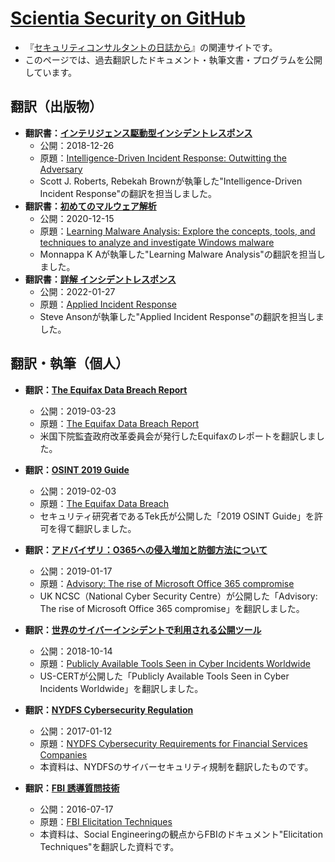 # [Scientia Security on GitHub](https://scientia-security.github.io/)
* 『[セキュリティコンサルタントの日誌から](https://www.scientia-security.org/)』の関連サイトです。
* このページでは、過去翻訳したドキュメント・執筆文書・プログラムを公開しています。

## 翻訳（出版物）
* **翻訳書：[インテリジェンス駆動型インシデントレスポンス](https://www.oreilly.co.jp/books/9784873118666/)**
  * 公開：2018-12-26
  * 原題：[Intelligence-Driven Incident Response: Outwitting the Adversary](https://www.amazon.co.jp/dp/1491934948)
  * Scott J. Roberts, Rebekah Brownが執筆した"Intelligence-Driven Incident Response"の翻訳を担当しました。
* **翻訳書：[初めてのマルウェア解析](https://www.oreilly.co.jp/books/9784873119298/)**
  * 公開：2020-12-15
  * 原題：[Learning Malware Analysis: Explore the concepts, tools, and techniques to analyze and investigate Windows malware](https://www.amazon.co.jp/dp/B073D49Q6W/)
  * Monnappa K Aが執筆した"Learning Malware Analysis"の翻訳を担当しました。
* **翻訳書：[詳解 インシデントレスポンス]([https://www.oreilly.co.jp/books/9784873119298/])**
  * 公開：2022-01-27
  * 原題：[Applied Incident Response](https://www.amazon.co.jp/dp/1119560268)
  * Steve Ansonが執筆した"Applied Incident Response"の翻訳を担当しました。



## 翻訳・執筆（個人）
* **翻訳：[The Equifax Data Breach Report](https://scientia-security.github.io/translation/2018-Equifax-Report)**
  * 公開：2019-03-23
  * 原題：[The Equifax Data Breach Report](https://republicans-oversight.house.gov/wp-content/uploads/2018/12/Equifax-Report.pdf)
  * 米国下院監査政府改革委員会が発行したEquifaxのレポートを翻訳しました。
  
* **翻訳：[OSINT 2019 Guide](https://scientia-security.github.io/translation/2019-OSINT-Guide)**
  * 公開：2019-02-03
  * 原題：[The Equifax Data Breach](https://www.randhome.io/blog/2019/01/05/2019-osint-guide/)
  * セキュリティ研究者であるTek氏が公開した「2019 OSINT Guide」を許可を得て翻訳しました。

* **翻訳：[アドバイザリ：O365への侵入増加と防御方法について](https://scientia-security.github.io/translation/NCSC-O365-Mitigation)**
  * 公開：2019-01-17
  * 原題：[Advisory: The rise of Microsoft Office 365 compromise](https://www.ncsc.gov.uk/alerts/rise-microsoft-office-365-compromise)
  * UK NCSC（National Cyber Security Centre）が公開した「Advisory: The rise of Microsoft Office 365 compromise」を翻訳しました。

* **翻訳：[世界のサイバーインシデントで利用される公開ツール](https://scientia-security.github.io/translation/US-CERT-ALERT-AA18-284A)**
  * 公開：2018-10-14
  * 原題：[Publicly Available Tools Seen in Cyber Incidents Worldwide](https://www.us-cert.gov/ncas/alerts/AA18-284A)
  * US-CERTが公開した「Publicly Available Tools Seen in Cyber Incidents Worldwide」を翻訳しました。

* **翻訳：[NYDFS Cybersecurity Regulation](https://scientia-security.github.io/translation/NYDFS-Regulation)**
  * 公開：2017-01-12
  * 原題：[NYDFS Cybersecurity Requirements for Financial Services Companies](https://www.dfs.ny.gov/legal/regulations/adoptions/dfsrf500txt.pdf)
  * 本資料は、NYDFSのサイバーセキュリティ規制を翻訳したものです。
  
* **翻訳：[FBI 誘導質問技術](https://scientia-security.github.io/translation/FBI-Elicitation-Techniques)**
  * 公開：2016-07-17
  * 原題：[FBI Elicitation Techniques](https://www.fbi.gov/file-repository/elicitation-brochure.pdf/view)
  * 本資料は、Social Engineeringの観点からFBIのドキュメント"Elicitation Techniques"を翻訳した資料です。
